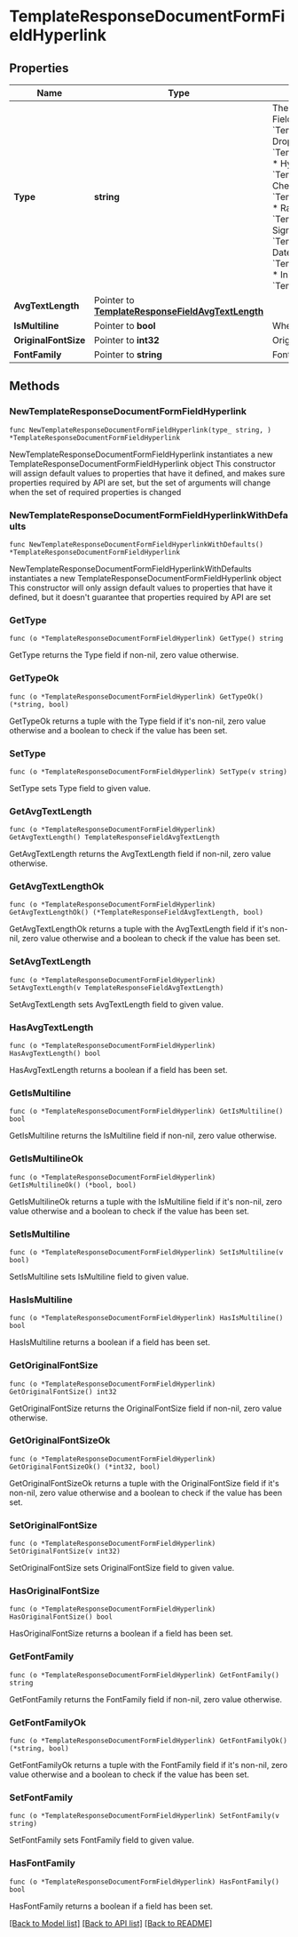 # TemplateResponseDocumentFormFieldHyperlink

## Properties

Name | Type | Description | Notes
------------ | ------------- | ------------- | -------------
**Type** | **string** | The type of this form field. See [field types](/api/reference/constants/#field-types).  * Text Field uses &#x60;TemplateResponseDocumentFormFieldText&#x60; * Dropdown Field uses &#x60;TemplateResponseDocumentFormFieldDropdown&#x60; * Hyperlink Field uses &#x60;TemplateResponseDocumentFormFieldHyperlink&#x60; * Checkbox Field uses &#x60;TemplateResponseDocumentFormFieldCheckbox&#x60; * Radio Field uses &#x60;TemplateResponseDocumentFormFieldRadio&#x60; * Signature Field uses &#x60;TemplateResponseDocumentFormFieldSignature&#x60; * Date Signed Field uses &#x60;TemplateResponseDocumentFormFieldDateSigned&#x60; * Initials Field uses &#x60;TemplateResponseDocumentFormFieldInitials&#x60; | [default to "hyperlink"]
**AvgTextLength** | Pointer to [**TemplateResponseFieldAvgTextLength**](TemplateResponseFieldAvgTextLength.md) |  | [optional] 
**IsMultiline** | Pointer to **bool** | Whether this form field is multiline text. | [optional] 
**OriginalFontSize** | Pointer to **int32** | Original font size used in this form field&#39;s text. | [optional] 
**FontFamily** | Pointer to **string** | Font family used in this form field&#39;s text. | [optional] 

## Methods

### NewTemplateResponseDocumentFormFieldHyperlink

`func NewTemplateResponseDocumentFormFieldHyperlink(type_ string, ) *TemplateResponseDocumentFormFieldHyperlink`

NewTemplateResponseDocumentFormFieldHyperlink instantiates a new TemplateResponseDocumentFormFieldHyperlink object
This constructor will assign default values to properties that have it defined,
and makes sure properties required by API are set, but the set of arguments
will change when the set of required properties is changed

### NewTemplateResponseDocumentFormFieldHyperlinkWithDefaults

`func NewTemplateResponseDocumentFormFieldHyperlinkWithDefaults() *TemplateResponseDocumentFormFieldHyperlink`

NewTemplateResponseDocumentFormFieldHyperlinkWithDefaults instantiates a new TemplateResponseDocumentFormFieldHyperlink object
This constructor will only assign default values to properties that have it defined,
but it doesn't guarantee that properties required by API are set

### GetType

`func (o *TemplateResponseDocumentFormFieldHyperlink) GetType() string`

GetType returns the Type field if non-nil, zero value otherwise.

### GetTypeOk

`func (o *TemplateResponseDocumentFormFieldHyperlink) GetTypeOk() (*string, bool)`

GetTypeOk returns a tuple with the Type field if it's non-nil, zero value otherwise
and a boolean to check if the value has been set.

### SetType

`func (o *TemplateResponseDocumentFormFieldHyperlink) SetType(v string)`

SetType sets Type field to given value.


### GetAvgTextLength

`func (o *TemplateResponseDocumentFormFieldHyperlink) GetAvgTextLength() TemplateResponseFieldAvgTextLength`

GetAvgTextLength returns the AvgTextLength field if non-nil, zero value otherwise.

### GetAvgTextLengthOk

`func (o *TemplateResponseDocumentFormFieldHyperlink) GetAvgTextLengthOk() (*TemplateResponseFieldAvgTextLength, bool)`

GetAvgTextLengthOk returns a tuple with the AvgTextLength field if it's non-nil, zero value otherwise
and a boolean to check if the value has been set.

### SetAvgTextLength

`func (o *TemplateResponseDocumentFormFieldHyperlink) SetAvgTextLength(v TemplateResponseFieldAvgTextLength)`

SetAvgTextLength sets AvgTextLength field to given value.

### HasAvgTextLength

`func (o *TemplateResponseDocumentFormFieldHyperlink) HasAvgTextLength() bool`

HasAvgTextLength returns a boolean if a field has been set.

### GetIsMultiline

`func (o *TemplateResponseDocumentFormFieldHyperlink) GetIsMultiline() bool`

GetIsMultiline returns the IsMultiline field if non-nil, zero value otherwise.

### GetIsMultilineOk

`func (o *TemplateResponseDocumentFormFieldHyperlink) GetIsMultilineOk() (*bool, bool)`

GetIsMultilineOk returns a tuple with the IsMultiline field if it's non-nil, zero value otherwise
and a boolean to check if the value has been set.

### SetIsMultiline

`func (o *TemplateResponseDocumentFormFieldHyperlink) SetIsMultiline(v bool)`

SetIsMultiline sets IsMultiline field to given value.

### HasIsMultiline

`func (o *TemplateResponseDocumentFormFieldHyperlink) HasIsMultiline() bool`

HasIsMultiline returns a boolean if a field has been set.

### GetOriginalFontSize

`func (o *TemplateResponseDocumentFormFieldHyperlink) GetOriginalFontSize() int32`

GetOriginalFontSize returns the OriginalFontSize field if non-nil, zero value otherwise.

### GetOriginalFontSizeOk

`func (o *TemplateResponseDocumentFormFieldHyperlink) GetOriginalFontSizeOk() (*int32, bool)`

GetOriginalFontSizeOk returns a tuple with the OriginalFontSize field if it's non-nil, zero value otherwise
and a boolean to check if the value has been set.

### SetOriginalFontSize

`func (o *TemplateResponseDocumentFormFieldHyperlink) SetOriginalFontSize(v int32)`

SetOriginalFontSize sets OriginalFontSize field to given value.

### HasOriginalFontSize

`func (o *TemplateResponseDocumentFormFieldHyperlink) HasOriginalFontSize() bool`

HasOriginalFontSize returns a boolean if a field has been set.

### GetFontFamily

`func (o *TemplateResponseDocumentFormFieldHyperlink) GetFontFamily() string`

GetFontFamily returns the FontFamily field if non-nil, zero value otherwise.

### GetFontFamilyOk

`func (o *TemplateResponseDocumentFormFieldHyperlink) GetFontFamilyOk() (*string, bool)`

GetFontFamilyOk returns a tuple with the FontFamily field if it's non-nil, zero value otherwise
and a boolean to check if the value has been set.

### SetFontFamily

`func (o *TemplateResponseDocumentFormFieldHyperlink) SetFontFamily(v string)`

SetFontFamily sets FontFamily field to given value.

### HasFontFamily

`func (o *TemplateResponseDocumentFormFieldHyperlink) HasFontFamily() bool`

HasFontFamily returns a boolean if a field has been set.


[[Back to Model list]](../README.md#documentation-for-models) [[Back to API list]](../README.md#documentation-for-api-endpoints) [[Back to README]](../README.md)



